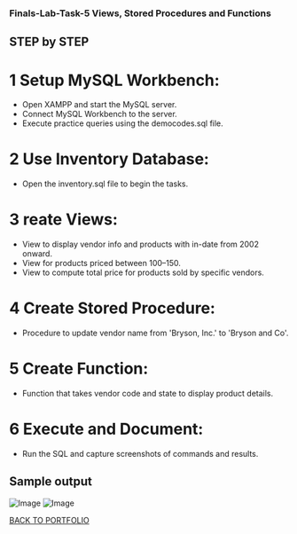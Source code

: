 ### Finals-Lab-Task-5 Views, Stored Procedures and Functions
## STEP by STEP
# 1 Setup MySQL Workbench:
- Open XAMPP and start the MySQL server.
- Connect MySQL Workbench to the server.
- Execute practice queries using the democodes.sql file.
# 2 Use Inventory Database:
- Open the inventory.sql file to begin the tasks.
# 3 reate Views:
- View to display vendor info and products with in-date from 2002 onward.
- View for products priced between 100–150.
- View to compute total price for products sold by specific vendors.
# 4 Create Stored Procedure:
- Procedure to update vendor name from 'Bryson, Inc.' to 'Bryson and Co'.
# 5 Create Function:
- Function that takes vendor code and state to display product details.
# 6 Execute and Document:
- Run the SQL and capture screenshots of commands and results.
## Sample output
![Image](https://github.com/user-attachments/assets/f549dbe1-afe5-498a-8edc-f016529cc559)
![Image](https://github.com/user-attachments/assets/46f1d0db-abfd-486b-88f8-c0e8dd3ec15d)

[BACK TO PORTFOLIO](https://chan-edm.github.io/README/)
